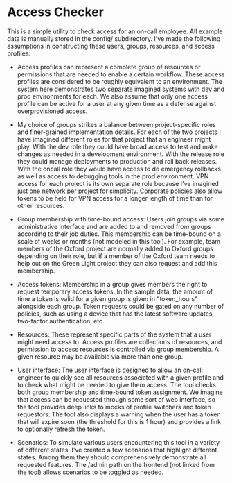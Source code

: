 # Access Checker

This is a simple utility to check access for an on-call employee. All example data is 
manually stored in the config/ subdirectory. I've made the following assumptions in
constructing these users, groups, resources, and access profiles:

- Access profiles can represent a complete group of resources or permissions that are 
  needed to enable a certain workflow. These access profiles are considered to be roughly 
  equivalent to an environment. The system here demonstrates two separate imagined systems with 
  dev and prod environments for each. We also assume that only one access profile can be active 
  for a user at any given time as a defense against overprovisioned access.

- My choice of groups strikes a balance between project-specific roles and finer-grained 
  implementation details. For each of the two projects I have imagined different roles for that 
  project that an engineer might play. With the dev role they could have broad access to test 
  and make changes as needed in a development environment. With the release role they could 
  manage deployments to production and roll back releases. With the oncall role they would have 
  access to do emergency rollbacks as well as access to debugging tools in the prod environment. 
  VPN access for each project is its own separate role because I've imagined just one network 
  per project for simplicity. Corporate policies also allow tokens to be held for VPN access for 
  a longer length of time than for other resources.

- Group membership with time-bound access: Users join groups via some administrative interface 
  and are added to and removed from groups according to their job duties. This membership can be 
  time-bound on a scale of weeks or months (not modeled in this tool). For example, team members 
  of the Oxford project are normally added to Oxford groups depending on their role, but if a 
  member of the Oxford team needs to help out on the Green Light project they can also request 
  and add this membership.

- Access tokens: Membership in a group gives members the right to request temporary access 
  tokens. In the sample data, the amount of time a token is valid for a given group is given in 
  "token_hours" alongside each group. Token requests could be gated on any number of policies, 
  such as using a device that has the latest software updates, two-factor authentication, etc.

- Resources: These represent specific parts of the system that a user might need access to. 
  Access profiles are collections of resources, and permission to access resources is controlled 
  via group membership. A given resource may be available via more than one group.

- User interface: The user interface is designed to allow an on-call engineer to quickly see all 
  resources associated with a given profile and to check what might be needed to give them 
  access. The tool checks both group membership and time-bound token assignment. We imagine that 
  access can be requested through some sort of web interface, so the tool provides deep links to 
  mocks of profile switchers and token requestors. The tool also displays a warning when the 
  user has a token that will expire soon (the threshold for this is 1 hour) and provides a link 
  to optionally refresh the token.

- Scenarios: To simulate various users encountering this tool in a variety of different states, 
  I've created a few scenarios that highlight different states. Among them they should 
  comprehensively demonstrate all requested features. The /admin path on the frontend (not 
  linked from the tool) allows scenarios to be toggled as needed.
